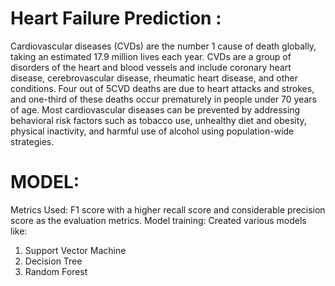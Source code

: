 # Heart Failure Prediction :
Cardiovascular diseases (CVDs) are the number 1 cause of death globally, taking an estimated 17.9 million lives each year. CVDs are a group of disorders of the heart and blood vessels and include coronary heart disease, cerebrovascular disease, rheumatic heart disease, and other conditions. Four out of 5CVD deaths are due to heart attacks and strokes, and one-third of these deaths occur prematurely in people under 70 years of age. Most cardiovascular diseases can be prevented by addressing behavioral risk factors such as tobacco use, unhealthy diet and obesity, physical inactivity, and harmful use of alcohol using population-wide strategies.

# MODEL:
Metrics Used: F1 score with a higher recall score and considerable precision score as the evaluation metrics. Model training: Created various models like:
1.	Support Vector Machine
2.	Decision Tree
3.	Random Forest 
